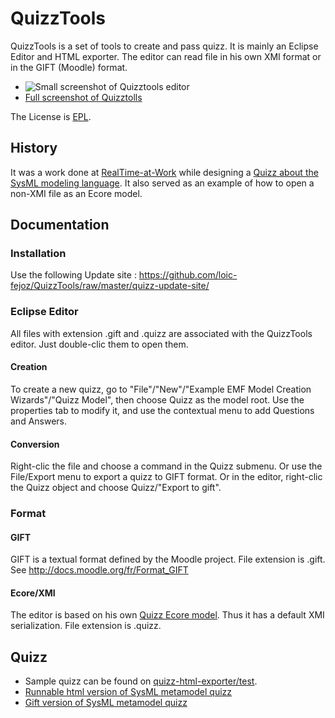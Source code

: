 # QuizzTools #

QuizzTools is a set of tools to create and pass quizz. It is mainly an Eclipse Editor and HTML exporter.
The editor can read file in his own XMI format or in the GIFT (Moodle) format.

* ![Small screenshot of Quizztools editor](https://github.com/loic-fejoz/QuizzTools/raw/blob/master/doc/screenshots/2011-08-19-quizztools-eclipse-640x348.png)
* [Full screenshot of Quizztolls](https://github.com/loic-fejoz/QuizzTools/raw/master/doc/screenshots/2011-08-19-quizztools-eclipse.png)

The License is [EPL](http://www.eclipse.org/legal/epl-v10.html "Eclipse Public License").

## History ##
It was a work done at [RealTime-at-Work](http://www.realtimeatwork.com "RTaW") while designing a [Quizz about the SysML modeling language](http://www.realtimeatwork.com/2010/06/test-quizz/).
It also served as an example of how to open a non-XMI file as an Ecore model.

## Documentation ##
### Installation ###
Use the following Update site : https://github.com/loic-fejoz/QuizzTools/raw/master/quizz-update-site/

### Eclipse Editor ###
All files with extension .gift and .quizz are associated with the QuizzTools editor. Just double-clic them to open them.

#### Creation ####
To create a new quizz, go to "File"/"New"/"Example EMF Model Creation Wizards"/"Quizz Model", then choose Quizz as the model root.
Use the properties tab to modify it, and use the contextual menu to add Questions and Answers.

#### Conversion ####
Right-clic the file and choose a command in the Quizz submenu.
Or use the File/Export menu to export a quizz to GIFT format.
Or in the editor, right-clic the Quizz object and choose Quizz/"Export to gift".

### Format ###
#### GIFT ####
GIFT is a textual format defined by the Moodle project. File extension is .gift.
See  http://docs.moodle.org/fr/Format_GIFT

#### Ecore/XMI ####
The editor is based on his own [Quizz Ecore model](https://github.com/loic-fejoz/QuizzTools/blob/master/quizz-plugin/model/quizz.ecore). Thus it has a default XMI serialization. File extension is .quizz.


## Quizz ##
 * Sample quizz can be found on [quizz-html-exporter/test](https://github.com/loic-fejoz/QuizzTools/tree/master/quizz-html-exporter/test).
 * [Runnable html version of SysML metamodel quizz](http://www.realtimeatwork.com/wp-content/plugins/download-monitor/download.php?id=40)
 * [Gift version of SysML metamodel quizz](http://www.realtimeatwork.com/wp-content/plugins/download-monitor/download.php?id=39)
